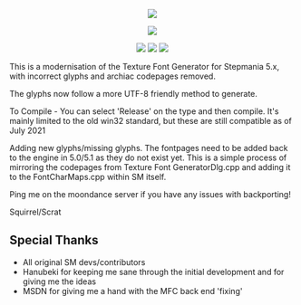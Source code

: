 <p align="center">
    <a href="https://projectmoon.dance"><img src="https://projectmoon.dance/themes/moondance/assets/images/navbar-logo.png">
</p>

<p align=center>
<a href="https://projectmoon.dance"><img src="https://projectmoon.dance/storage/app/media/tfg-full-logo.png">
</p>

<p align=center>
    <a href="https://github.com/TeamRizu/Texture-Font-Generator-2020-Squirrel/releases"><img src="https://img.shields.io/github/downloads/TeamRizu/Texture-Font-Generator-2020-Squirrel/total?label=Total%20Downloads"/></a>
    <a href="https://github.com/TeamRizu/Texture-Font-Generator-2020-Squirrel/releases"><img src="https://img.shields.io/github/downloads/TeamRizu/Texture-Font-Generator-2020-Squirrel/latest/total?label=Latest%20Version%20Downloads"/></a>
    <a href="LICENSE"><img src="https://img.shields.io/github/license/teamrizu/Texture-Font-Generator-2020-Squirrel"/></a>
</p>

This is a modernisation of the Texture Font Generator for Stepmania 5.x, with incorrect glyphs and archiac codepages removed.

The glyphs now follow a more UTF-8 friendly method to generate.

To Compile - You can select 'Release' on the type and then compile. It's mainly limited to the old win32 standard, but these are still compatible as of July 2021

Adding new glyphs/missing glyphs. The fontpages need to be added back to the engine in 5.0/5.1 as they do not exist yet. This is a simple process of mirroring the codepages from Texture Font GeneratorDlg.cpp and adding it to the FontCharMaps.cpp within SM itself.

Ping me on the moondance server if you have any issues with backporting!

Squirrel/Scrat

## Special Thanks

- All original SM devs/contributors
- Hanubeki for keeping me sane through the initial development and for giving me the ideas
- MSDN for giving me a hand with the MFC back end 'fixing'
